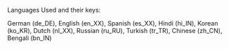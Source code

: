 Languages Used and their keys:

German (de_DE), English (en_XX), Spanish (es_XX), Hindi (hi_IN), Korean (ko_KR), Dutch (nl_XX), Russian (ru_RU), Turkish (tr_TR), Chinese (zh_CN), Bengali (bn_IN)